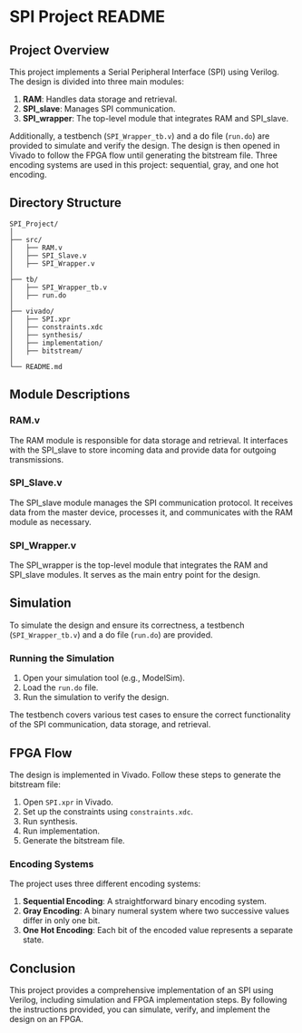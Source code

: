 # SPI Project README

## Project Overview

This project implements a Serial Peripheral Interface (SPI) using Verilog. The design is divided into three main modules:
1. **RAM**: Handles data storage and retrieval.
2. **SPI_slave**: Manages SPI communication.
3. **SPI_wrapper**: The top-level module that integrates RAM and SPI_slave.

Additionally, a testbench (`SPI_Wrapper_tb.v`) and a do file (`run.do`) are provided to simulate and verify the design. The design is then opened in Vivado to follow the FPGA flow until generating the bitstream file. Three encoding systems are used in this project: sequential, gray, and one hot encoding.

## Directory Structure

```
SPI_Project/
│
├── src/
│   ├── RAM.v
│   ├── SPI_Slave.v
│   ├── SPI_Wrapper.v
│
├── tb/
│   ├── SPI_Wrapper_tb.v
│   ├── run.do
│
├── vivado/
│   ├── SPI.xpr
│   ├── constraints.xdc
│   ├── synthesis/
│   ├── implementation/
│   ├── bitstream/
│
└── README.md
```

## Module Descriptions

### RAM.v
The RAM module is responsible for data storage and retrieval. It interfaces with the SPI_slave to store incoming data and provide data for outgoing transmissions.

### SPI_Slave.v
The SPI_slave module manages the SPI communication protocol. It receives data from the master device, processes it, and communicates with the RAM module as necessary.

### SPI_Wrapper.v
The SPI_wrapper is the top-level module that integrates the RAM and SPI_slave modules. It serves as the main entry point for the design.

## Simulation

To simulate the design and ensure its correctness, a testbench (`SPI_Wrapper_tb.v`) and a do file (`run.do`) are provided.

### Running the Simulation

1. Open your simulation tool (e.g., ModelSim).
2. Load the `run.do` file.
3. Run the simulation to verify the design.

The testbench covers various test cases to ensure the correct functionality of the SPI communication, data storage, and retrieval.

## FPGA Flow

The design is implemented in Vivado. Follow these steps to generate the bitstream file:

1. Open `SPI.xpr` in Vivado.
2. Set up the constraints using `constraints.xdc`.
3. Run synthesis.
4. Run implementation.
5. Generate the bitstream file.

### Encoding Systems

The project uses three different encoding systems:

1. **Sequential Encoding**: A straightforward binary encoding system.
2. **Gray Encoding**: A binary numeral system where two successive values differ in only one bit.
3. **One Hot Encoding**: Each bit of the encoded value represents a separate state.

## Conclusion

This project provides a comprehensive implementation of an SPI using Verilog, including simulation and FPGA implementation steps. By following the instructions provided, you can simulate, verify, and implement the design on an FPGA.
